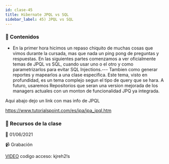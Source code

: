 ```yaml
---
id: clase-45
title: Hibernate JPQL vs SQL
sidebar_label: 45) JPQL vs SQL
---
```




### 📝 Contenidos

- En la primer hora hicimos un repaso chiquito de muchas cosas que vimos durante la cursada, mas que nada un ping pong de preguntas y respuestas. En las siguientes partes comenzamos a ver oficialmente temas de JPQL vs SQL, cuando usar uno o el otro y como parametrizarlos para evitar SQL Injections.---
Tambien como generar reportes y mapearlos a una clase especifica.
Este tema, visto en profundidad, es un tema complejo segun el tipo de query que se hara. A futuro, usaremos Repositorios que seran una version mejorada de los managers actuales con un monton de funcionalidad JPQ ya integrada.


Aqui abajo dejo un link con mas info de JPQL

https://www.tutorialspoint.com/es/jpa/jpa_jpql.htm

### 🚀 Recursos de la clase

📆 01/06/2021

📹 Grabación

[VIDEO](https://us02web.zoom.us/rec/share/IPbAA_kEDJUPy9XIVZJlfP2j1Grz3_ilcyVAvE7aaQtFBFLgnbxZBfsfSEKqVU09.xqtvM42u8G5uMIil)
codigo acceso: kjreh2!s
